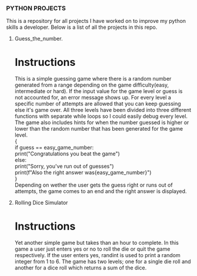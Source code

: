 ### PYTHON PROJECTS
This is a repository for all projects I have worked on to improve my python skills a developer.
Below is a list of all the projects in this repo.
1. Guess_the_number.
    # Instructions
    This is a simple guessing game where there is a random number generated from a range depending on the game difficulty(easy, intermediate or hard). If the input value for the game level or guess is not accounted for, an error message shows up. For every level a specific number of attempts are allowed that you can keep guessing else it's game over. All three levels have been divided into three different functions with separate while loops so I could easily debug every level. The game also includes hints for when the number guessed is higher or lower than the random number that has been generated for the game level.<br>
    {<br>
        if guess == easy_game_number:<br>
            print("Congratulations you beat the game")<br>
        else:<br>
            print("Sorry, you've run out of guesses")<br>
            print(f"Also the right answer was{easy_game_number}")<br>
    }<br>
    Depending on wether the user gets the guess right or runs out of attempts, the game comes to an end and the right answer is displayed.

2. Rolling Dice Simulator
    # Instructions
    Yet another simple game but takes than an hour to complete. In this game a user just enters yes or no to roll the die or quit the game respectively. If the user enters yes, randint is used to print a random integer from 1 to 6. The game has two levels; one for a single die roll and another for a dice roll which returns a sum of the dice.
